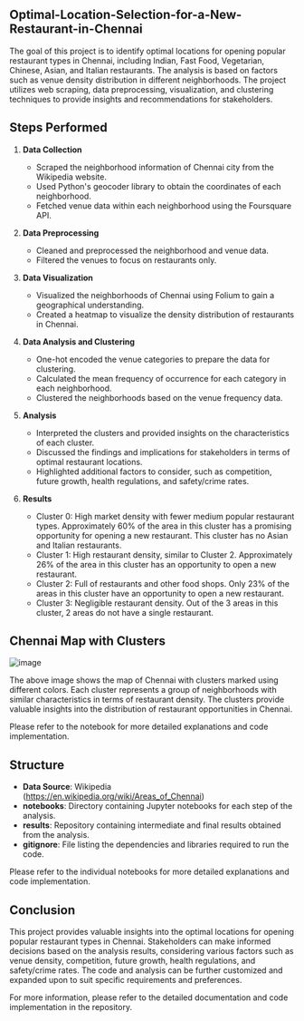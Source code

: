 
## Optimal-Location-Selection-for-a-New-Restaurant-in-Chennai
The goal of this project is to identify optimal locations for opening popular restaurant types in Chennai, including Indian, Fast Food, Vegetarian, Chinese, Asian, and Italian restaurants. The analysis is based on factors such as venue density distribution in different neighborhoods. The project utilizes web scraping, data preprocessing, visualization, and clustering techniques to provide insights and recommendations for stakeholders.

## Steps Performed
1. **Data Collection**
   - Scraped the neighborhood information of Chennai city from the Wikipedia website.
   - Used Python's geocoder library to obtain the coordinates of each neighborhood.
   - Fetched venue data within each neighborhood using the Foursquare API.

2. **Data Preprocessing**
   - Cleaned and preprocessed the neighborhood and venue data.
   - Filtered the venues to focus on restaurants only.

3. **Data Visualization**
   - Visualized the neighborhoods of Chennai using Folium to gain a geographical understanding.
   - Created a heatmap to visualize the density distribution of restaurants in Chennai.

4. **Data Analysis and Clustering**
   - One-hot encoded the venue categories to prepare the data for clustering.
   - Calculated the mean frequency of occurrence for each category in each neighborhood.
   - Clustered the neighborhoods based on the venue frequency data.

5. **Analysis**
   - Interpreted the clusters and provided insights on the characteristics of each cluster.
   - Discussed the findings and implications for stakeholders in terms of optimal restaurant locations.
   - Highlighted additional factors to consider, such as competition, future growth, health regulations, and safety/crime rates.
6. **Results**
   - Cluster 0: High market density with fewer medium popular restaurant types. Approximately 60% of the area in this cluster has a promising opportunity for   opening a new restaurant. This cluster has no Asian and Italian restaurants.
   - Cluster 1: High restaurant density, similar to Cluster 2. Approximately 26% of the area in this cluster has an opportunity to open a new restaurant.
   - Cluster 2: Full of restaurants and other food shops. Only 23% of the areas in this cluster have an opportunity to open a new restaurant.
   - Cluster 3: Negligible restaurant density. Out of the 3 areas in this cluster, 2 areas do not have a single restaurant.


## Chennai Map with Clusters
![image](https://github.com/Sanky18/Optimal-Location-Selection-for-a-New-Restaurant-in-Chennai/assets/119156783/643aa87d-2d7d-44c9-8e73-18a2778065da)


The above image shows the map of Chennai with clusters marked using different colors. Each cluster represents a group of neighborhoods with similar characteristics in terms of restaurant density. The clusters provide valuable insights into the distribution of restaurant opportunities in Chennai.

Please refer to the notebook for more detailed explanations and code implementation.


## Structure
- **Data Source**: Wikipedia (https://en.wikipedia.org/wiki/Areas_of_Chennai)
- **notebooks**: Directory containing Jupyter notebooks for each step of the analysis.
- **results**: Repository containing intermediate and final results obtained from the analysis.
- **gitignore**: File listing the dependencies and libraries required to run the code.


Please refer to the individual notebooks for more detailed explanations and code implementation.


## Conclusion
This project provides valuable insights into the optimal locations for opening popular restaurant types in Chennai. Stakeholders can make informed decisions based on the analysis results, considering various factors such as venue density, competition, future growth, health regulations, and safety/crime rates. The code and analysis can be further customized and expanded upon to suit specific requirements and preferences.

For more information, please refer to the detailed documentation and code implementation in the repository.


